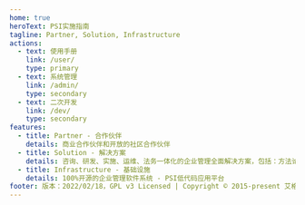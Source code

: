 ```yaml
---
home: true
heroText: PSI实施指南
tagline: Partner, Solution, Infrastructure
actions:
  - text: 使用手册
    link: /user/
    type: primary
  - text: 系统管理
    link: /admin/
    type: secondary 
  - text: 二次开发
    link: /dev/
    type: secondary
features:
  - title: Partner - 合作伙伴
    details: 商业合作伙伴和开放的社区合作伙伴
  - title: Solution - 解决方案 
    details: 咨询、研发、实施、运维、法务一体化的企业管理全面解决方案，包括：方法论、软件系统、咨询实施运维团队，即方法、工具和人才
  - title: Infrastructure - 基础设施
    details: 100%开源的企业管理软件系统 - PSI低代码应用平台
footer: 版本：2022/02/18，GPL v3 Licensed | Copyright © 2015-present 艾格林门信息服务（大连）有限公司 
---
```

